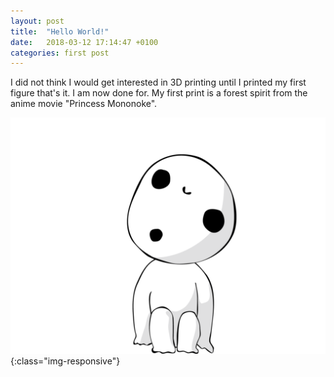 ```yaml
---
layout: post
title:  "Hello World!"
date:   2018-03-12 17:14:47 +0100
categories: first post
---
```

I did not think I would get interested in 3D printing until I printed my first figure that's it. I am now done for.
My first print is a forest spirit from the anime movie "Princess Mononoke".

![kodama.png](/img/kodama.png){:class="img-responsive"}

[jekyll-docs]: https://jekyllrb.com/docs/home
[jekyll-gh]:   https://github.com/jekyll/jekyll
[jekyll-talk]: https://talk.jekyllrb.com/
